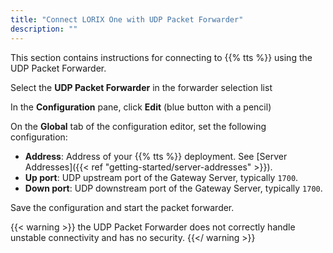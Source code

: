 ```yaml
---
title: "Connect LORIX One with UDP Packet Forwarder"
description: ""
---
```


This section contains instructions for connecting to {{% tts %}} using the UDP Packet Forwarder.

<!--more-->

Select the **UDP Packet Forwarder** in the forwarder selection list

In the **Configuration** pane, click **Edit** (blue button with a pencil)

On the **Global** tab of the configuration editor, set the following configuration:

- **Address**: Address of your {{% tts %}} deployment. See [Server Addresses]({{< ref "getting-started/server-addresses" >}}).
- **Up port**: UDP upstream port of the Gateway Server, typically `1700`.
- **Down port**: UDP downstream port of the Gateway Server, typically `1700`.


Save the configuration and start the packet forwarder.

{{< warning >}} the UDP Packet Forwarder does not correctly handle unstable connectivity and has no security. {{</ warning >}}
